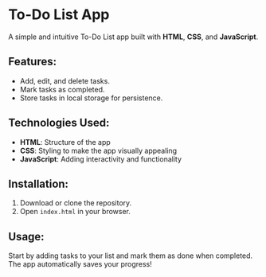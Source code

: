 # To-Do List App

A simple and intuitive To-Do List app built with **HTML**, **CSS**, and **JavaScript**.

## Features:
- Add, edit, and delete tasks.
- Mark tasks as completed.
- Store tasks in local storage for persistence.

## Technologies Used:
- **HTML**: Structure of the app
- **CSS**: Styling to make the app visually appealing
- **JavaScript**: Adding interactivity and functionality

## Installation:
1. Download or clone the repository.
2. Open `index.html` in your browser.

## Usage:
Start by adding tasks to your list and mark them as done when completed. The app automatically saves your progress!

